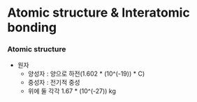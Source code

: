 # Atomic structure & Interatomic bonding
### Atomic structure
- 원자
	- 양성자 : 양으로 하전(1.602 * (10^(-19)) * C)
	- 중성자 : 전기적 중성
	- 위에 둘 각각 1.67 * (10^(-27)) kg
